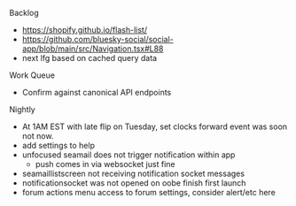Backlog
* https://shopify.github.io/flash-list/
* https://github.com/bluesky-social/social-app/blob/main/src/Navigation.tsx#L88
* next lfg based on cached query data

Work Queue
* Confirm against canonical API endpoints

Nightly
* At 1AM EST with late flip on Tuesday, set clocks forward event was soon not now.
* add settings to help
* unfocused seamail does not trigger notification within app
  * push comes in via websocket just fine
* seamaillistscreen not receiving notification socket messages
* notificationsocket was not opened on oobe finish first launch
* forum actions menu access to forum settings, consider alert/etc here
